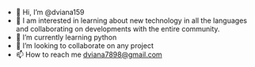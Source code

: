 - 👋 Hi, I’m @dviana159
- 👀 I am interested in learning about new technology in all the languages and collaborating on developments with the entire community.
- 🌱 I’m currently learning python
- 💞️ I’m looking to collaborate on any project
- 📫 How to reach me dviana7898@gmail.com

<!---
dviana159/dviana159 is a ✨ special ✨ repository because its `README.md` (this file) appears on your GitHub profile.
You can click the Preview link to take a look at your changes.
--->
